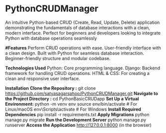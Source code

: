 # PythonCRUDManager
An intuitive Python-based CRUD (Create, Read, Update, Delete) application demonstrating the fundamentals of database interactions with a clean, modern interface. Perfect for beginners and developers looking to integrate Python with database operations seamlessly

**#Features**
Perform CRUD operations with ease.
User-friendly interface with a clean design.
Built with Python for seamless database interaction.
Beginner-friendly structure and modular codebase.

**Technologies Used**
Python: Core programming language.
Django: Backend framework for handling CRUD operations.
HTML & CSS: For creating a clean and responsive user interface.

**Installation**
**Clone the Repository :**
git clone https://github.com/satyasagarsahoo/PythonCRUDManager.git
**Navigate to the Project Directory :**
cd PythonBasicCRUDapp
**Set Up a Virtual Environment:**
python -m venv env
source env/bin/activate       # For Linux/macOS
env\Scripts\activate          # For Windows
**Install Required Dependencies**
pip install -r requirements.txt
**Apply Migrations**
python manage.py migrate
**Run the Development Server**
python manage.py runserver
**Access the Application**
http://127.0.0.1:8000 (in the browser)

